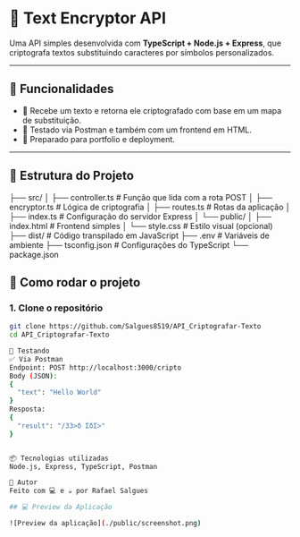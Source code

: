# 🔐 Text Encryptor API

Uma API simples desenvolvida com **TypeScript + Node.js + Express**, que criptografa textos substituindo caracteres por símbolos personalizados.

---

## 📌 Funcionalidades

- 🔁 Recebe um texto e retorna ele criptografado com base em um mapa de substituição.
- 🧪 Testado via Postman e também com um frontend em HTML.
- 🚀 Preparado para portfolio e deployment.

---

## 📁 Estrutura do Projeto

├── src/ │ ├── controller.ts # Função que lida com a rota POST │ 
├── encryptor.ts # Lógica de criptografia │ ├── routes.ts # Rotas da aplicação │ 
├── index.ts # Configuração do servidor Express │ └── public/ │ ├── index.html # Frontend simples │ 
└── style.css # Estilo visual (opcional) ├── dist/ # Código transpilado em JavaScript ├── .env # Variáveis de ambiente ├── tsconfig.json # Configurações do TypeScript └── package.json

## 🚀 Como rodar o projeto

### 1. Clone o repositório
```bash
git clone https://github.com/Salgues8519/API_Criptografar-Texto
cd API_Criptografar-Texto

🧪 Testando
✅ Via Postman
Endpoint: POST http://localhost:3000/cripto
Body (JSON):
{
  "text": "Hello World"
}
Resposta:
{
  "result": "/33>δ ΣδΣ>"
}


📦 Tecnologias utilizadas
Node.js, Express, TypeScript, Postman

🧠 Autor
Feito com 💻 e ☕ por Rafael Salgues

## 💻 Preview da Aplicação

![Preview da aplicação](./public/screenshot.png)
